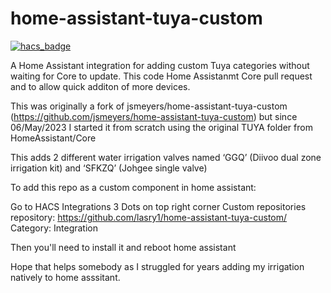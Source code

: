# home-assistant-tuya-custom

[![hacs_badge](https://img.shields.io/badge/HACS-Default-41BDF5.svg?style=for-the-badge)](https://github.com/hacs/integration)

A Home Assistant integration for adding custom Tuya categories without waiting for Core to update.
This code Home Assistanmt Core pull request and to allow quick additon of more devices.


This was originally a fork of jsmeyers/home-assistant-tuya-custom (https://github.com/jsmeyers/home-assistant-tuya-custom) but since 06/May/2023 I started it from scratch using the original TUYA folder from HomeAssistant/Core

This adds 2 different water irrigation valves named ‘GGQ’ (Diivoo dual zone irrigation kit) and ‘SFKZQ’ (Johgee single valve)


To add this repo as a custom component in home assistant:

Go to HACS
Integrations
3 Dots on top right corner
Custom repositories
repository: https://github.com/lasry1/home-assistant-tuya-custom/
Category: Integration


Then you'll need to install it and reboot home assistant

Hope that helps somebody as I struggled for years adding my irrigation natively to home asssitant.

